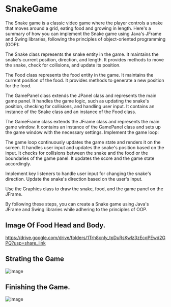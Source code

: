 # SnakeGame

The Snake game is a classic video game where the player controls a snake that moves around a grid, eating food and growing in length. Here's a summary of how you can implement the Snake game using Java's JFrame and Swing libraries, following the principles of object-oriented programming (OOP):



The Snake class represents the snake entity in the game.
It maintains the snake's current position, direction, and length.
It provides methods to move the snake, check for collisions, and update its position.

The Food class represents the food entity in the game.
It maintains the current position of the food.
It provides methods to generate a new position for the food.

The GamePanel class extends the JPanel class and represents the main game panel.
It handles the game logic, such as updating the snake's position, checking for collisions, and handling user input.
It contains an instance of the Snake class and an instance of the Food class.

The GameFrame class extends the JFrame class and represents the main game window.
It contains an instance of the GamePanel class and sets up the game window with the necessary settings.
Implement the game loop:

The game loop continuously updates the game state and renders it on the screen.
It handles user input and updates the snake's position based on the input.
It checks for collisions between the snake and the food or the boundaries of the game panel.
It updates the score and the game state accordingly.

Implement key listeners to handle user input for changing the snake's direction.
Update the snake's direction based on the user's input.


Use the Graphics class to draw the snake, food, and the game panel on the JFrame.

By following these steps, you can create a Snake game using Java's JFrame and Swing libraries while adhering to the principles of OOP.

##  Image Of Food Head and Body.
https://drive.google.com/drive/folders/1Trh8cnIy_tpDuRsKwlz3zEcqPEwd2GPQ?usp=share_link







## Strating the Game
![image](https://github.com/rsingh241020/SnakeGame/assets/126482082/59fd1210-c061-4aed-9026-6545e0c83ca0)





## Finishing the Game.

![image](https://github.com/rsingh241020/SnakeGame/assets/126482082/3a71667f-8560-4a95-9186-dfbae440756b)
